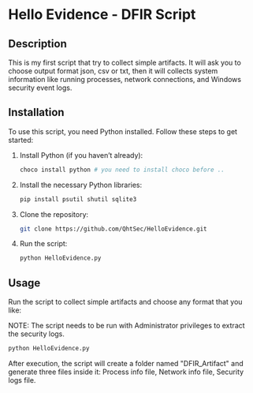 # Hello Evidence - DFIR Script

## Description
This is my first script that try to collect simple artifacts. It will ask you to choose output format json, csv or txt, then it will collects system information like running processes, network connections, and Windows security event logs.





## Installation
To use this script, you need Python installed. Follow these steps to get started:

1. Install Python (if you haven’t already):
    ```bash
    choco install python # you need to install choco before ..
    ```

2. Install the necessary Python libraries:
    ```bash
    pip install psutil shutil sqlite3
    ```

3. Clone the repository:
    ```bash
    git clone https://github.com/QhtSec/HelloEvidence.git
    ```

4. Run the script:
    ```bash
    python HelloEvidence.py
    ```

## Usage
Run the script to collect simple artifacts and choose any format that you like:

NOTE: The script needs to be run with Administrator privileges to extract the security logs.
```bash
python HelloEvidence.py
```
After execution, the script will create a folder named "DFIR_Artifact" and generate three files inside it:
Process info file,
 Network info file,
  Security logs file.
